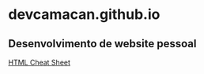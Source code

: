 # devcamacan.github.io
## Desenvolvimento de website pessoal
[HTML Cheat Sheet](https://www.google.com/amp/s/htmlcheatsheet.com/m/)